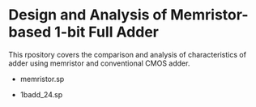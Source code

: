 # Design and Analysis of Memristor-based 1-bit Full Adder
This rpository covers the comparison and analysis of characteristics of adder using memristor and conventional CMOS adder.

* memristor.sp

* 1badd_24.sp 
